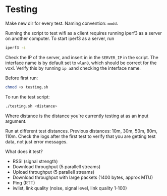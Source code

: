 # Testing

Make new dir for every test. Naming convention: `mmdd`.

Running the script to test wifi as a client requires running iperf3 as a server on another computer. To start iperf3 as a server, run
```bash
iperf3 -s
````
Check the IP of the server, and insert in in the `SERVER_IP` in the script. 
The interface name is by default set to `wlan0`, which should be correct for the voxl. Verify this by running `ip a`and checking the interface name. 

Before first run:
```bash
chmod +x testing.sh
```

To run the test script:
```sh
./testing.sh <distance>
```
Where distance is the distance you're currently testing at as an input argument. 

Run at different test distances. Previous distances: 10m, 30m, 50m, 80m, 110m.
Check the logs after the first test to verify that you are getting test data, not just error messages. 

What does it test?
- RSSI (signal strength)
- Download throughput (5 parallell streams)
- Upload throughput (5 parallell streams)
- Download throughput with large packets (1400 bytes, approx MTU)
- Ping (RTT)
- iwlist, link quality (noise, signal level, link quality 1-100)
